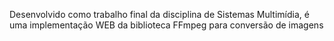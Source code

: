 Desenvolvido como trabalho final da disciplina de Sistemas Multimídia, é uma implementação WEB da biblioteca FFmpeg para conversão de imagens